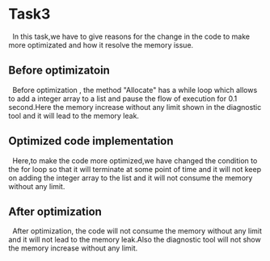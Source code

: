 ﻿# Task3
 &nbsp;&nbsp;In this task,we have to give reasons for the change in the code to make more optimizated and how it resolve the memory issue.
## Before optimizatoin
 &nbsp;&nbsp;Before optimization , the method "Allocate" has a while loop which allows to add a integer array to a list and pause the flow of execution for 0.1 second.Here the memory increase without any limit shown in the  diagnostic  tool and it will lead to the memory leak.
## Optimized code implementation
 &nbsp;&nbsp;Here,to make the code more optimized,we have changed the condition to the for loop so that it will terminate at some point of time and it will not keep on adding the integer array to the list and it will not consume the memory without any limit.
## After optimization
 &nbsp;&nbsp;After optimization, the code will not consume the memory without any limit and it will not lead to the memory leak.Also the diagnostic tool will not show the memory increase without any limit.